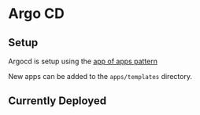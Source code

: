 # Argo CD

## Setup

Argocd is setup using the [app of apps pattern](https://argo-cd.readthedocs.io/en/stable/operator-manual/cluster-bootstrapping/#app-of-apps-pattern)

New apps can be added to the `apps/templates` directory.

## Currently Deployed
